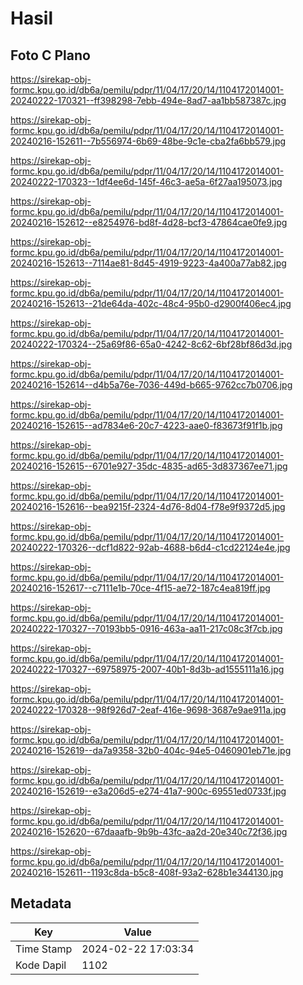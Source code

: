 # Hasil

## Foto C Plano

https://sirekap-obj-formc.kpu.go.id/db6a/pemilu/pdpr/11/04/17/20/14/1104172014001-20240222-170321--ff398298-7ebb-494e-8ad7-aa1bb587387c.jpg

https://sirekap-obj-formc.kpu.go.id/db6a/pemilu/pdpr/11/04/17/20/14/1104172014001-20240216-152611--7b556974-6b69-48be-9c1e-cba2fa6bb579.jpg

https://sirekap-obj-formc.kpu.go.id/db6a/pemilu/pdpr/11/04/17/20/14/1104172014001-20240222-170323--1df4ee6d-145f-46c3-ae5a-6f27aa195073.jpg

https://sirekap-obj-formc.kpu.go.id/db6a/pemilu/pdpr/11/04/17/20/14/1104172014001-20240216-152612--e8254976-bd8f-4d28-bcf3-47864cae0fe9.jpg

https://sirekap-obj-formc.kpu.go.id/db6a/pemilu/pdpr/11/04/17/20/14/1104172014001-20240216-152613--7114ae81-8d45-4919-9223-4a400a77ab82.jpg

https://sirekap-obj-formc.kpu.go.id/db6a/pemilu/pdpr/11/04/17/20/14/1104172014001-20240216-152613--21de64da-402c-48c4-95b0-d2900f406ec4.jpg

https://sirekap-obj-formc.kpu.go.id/db6a/pemilu/pdpr/11/04/17/20/14/1104172014001-20240222-170324--25a69f86-65a0-4242-8c62-6bf28bf86d3d.jpg

https://sirekap-obj-formc.kpu.go.id/db6a/pemilu/pdpr/11/04/17/20/14/1104172014001-20240216-152614--d4b5a76e-7036-449d-b665-9762cc7b0706.jpg

https://sirekap-obj-formc.kpu.go.id/db6a/pemilu/pdpr/11/04/17/20/14/1104172014001-20240216-152615--ad7834e6-20c7-4223-aae0-f83673f91f1b.jpg

https://sirekap-obj-formc.kpu.go.id/db6a/pemilu/pdpr/11/04/17/20/14/1104172014001-20240216-152615--6701e927-35dc-4835-ad65-3d837367ee71.jpg

https://sirekap-obj-formc.kpu.go.id/db6a/pemilu/pdpr/11/04/17/20/14/1104172014001-20240216-152616--bea9215f-2324-4d76-8d04-f78e9f9372d5.jpg

https://sirekap-obj-formc.kpu.go.id/db6a/pemilu/pdpr/11/04/17/20/14/1104172014001-20240222-170326--dcf1d822-92ab-4688-b6d4-c1cd22124e4e.jpg

https://sirekap-obj-formc.kpu.go.id/db6a/pemilu/pdpr/11/04/17/20/14/1104172014001-20240216-152617--c7111e1b-70ce-4f15-ae72-187c4ea819ff.jpg

https://sirekap-obj-formc.kpu.go.id/db6a/pemilu/pdpr/11/04/17/20/14/1104172014001-20240222-170327--70193bb5-0916-463a-aa11-217c08c3f7cb.jpg

https://sirekap-obj-formc.kpu.go.id/db6a/pemilu/pdpr/11/04/17/20/14/1104172014001-20240222-170327--69758975-2007-40b1-8d3b-ad1555111a16.jpg

https://sirekap-obj-formc.kpu.go.id/db6a/pemilu/pdpr/11/04/17/20/14/1104172014001-20240222-170328--98f926d7-2eaf-416e-9698-3687e9ae911a.jpg

https://sirekap-obj-formc.kpu.go.id/db6a/pemilu/pdpr/11/04/17/20/14/1104172014001-20240216-152619--da7a9358-32b0-404c-94e5-0460901eb71e.jpg

https://sirekap-obj-formc.kpu.go.id/db6a/pemilu/pdpr/11/04/17/20/14/1104172014001-20240216-152619--e3a206d5-e274-41a7-900c-69551ed0733f.jpg

https://sirekap-obj-formc.kpu.go.id/db6a/pemilu/pdpr/11/04/17/20/14/1104172014001-20240216-152620--67daaafb-9b9b-43fc-aa2d-20e340c72f36.jpg

https://sirekap-obj-formc.kpu.go.id/db6a/pemilu/pdpr/11/04/17/20/14/1104172014001-20240216-152611--1193c8da-b5c8-408f-93a2-628b1e344130.jpg


## Metadata

| Key        | Value               |
| ---------- | ------------------- |
| Time Stamp | 2024-02-22 17:03:34 |
| Kode Dapil | 1102                |



